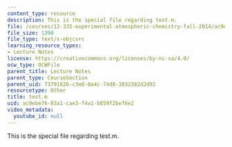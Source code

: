 ```yaml
---
content_type: resource
description: This is the special file regarding test.m.
file: /courses/12-335-experimental-atmospheric-chemistry-fall-2014/ac9ebe7693a1cae3f4a1b859f2bef6e2_test.m
file_size: 1390
file_type: text/x-objcsrc
learning_resource_types:
- Lecture Notes
license: https://creativecommons.org/licenses/by-nc-sa/4.0/
ocw_type: OCWFile
parent_title: Lecture Notes
parent_type: CourseSection
parent_uid: 73791826-c3e0-8a4c-74d8-3832382d2d92
resourcetype: Other
title: test.m
uid: ac9ebe76-93a1-cae3-f4a1-b859f2bef6e2
video_metadata:
  youtube_id: null
---
```

This is the special file regarding test.m.